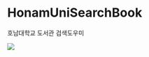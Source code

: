 # HonamUniSearchBook
호남대학교 도서관 검색도우미

<img src="https://cdn.discordapp.com/attachments/379240082378588160/832175177721839646/asdasd.PNG%22%3E">
